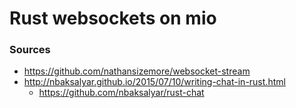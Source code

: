 # Rust websockets on mio

### Sources
+ https://github.com/nathansizemore/websocket-stream
+ http://nbaksalyar.github.io/2015/07/10/writing-chat-in-rust.html
  + https://github.com/nbaksalyar/rust-chat
